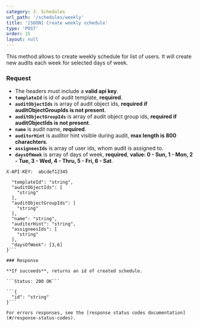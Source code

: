 ```yaml
---
category: 3. Schedules
url_path: '/schedules/weekly'
title: '[SOON] Create weekly schedule'
type: 'POST'
order: 15
layout: null
---
```


This method allows to create weekly schedule for list of users. It will create new audits each week for selected days of week.

### Request
* The headers must include a **valid api key**.
* **`templateId`** is id of audit template, **required**.
* **`auditObjectIds`** is array of audit object ids, **required if auditObjectGroupIds is not present**.
* **`auditObjectGroupIds`** is array of audit object group ids, **required if auditObjectIds is not present**.
* **`name`** is audit name, **required**.
* **`auditorHint`** is auditor hint visible during audit, **max length is 800 charachters**.
* **`assigneesIds`** is array of user ids, whom audit is assigned to.
* **`daysOfWeek`** is array of days of week, **required**, **value: 0 - Sun, 1 - Mon, 2 - Tue, 3 - Wed, 4 - Thru, 5 - Fri, 6 - Sat**.


```X-API-KEY:  abcdef12345```
```{
  "templateId": "string",
  "auditObjectIds": [
    "string"
  ],
  "auditObjectGroupIds": [
    "string"
  ],
  "name": "string",
  "auditorHint": "string",
  "assigneesIds": [
    "string"
  ],
  "daysOfWeek": [3,6]
}```

### Response

**If succeeds**, returns an id of created schedule.

```Status: 200 OK```

```{
  "id": "string"
}```

For errors responses, see the [response status codes documentation](#/response-status-codes).
